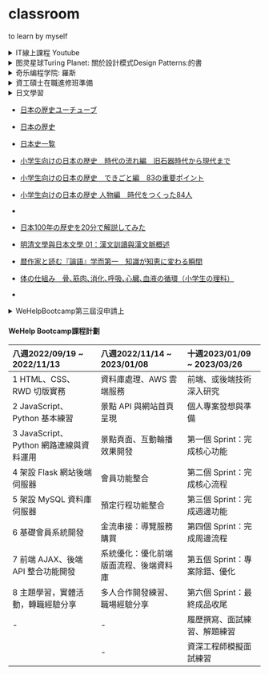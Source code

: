 # classroom

to learn by myself

<details>
  <summary>IT線上課程 Youtube</summary>
	<p>
	- 計算機概論(台大CASE) https://www.youtube.com/watch?v=EDYjPpn1OmE&list=PLil-R4o6jmGiDc1CC8PyBbasl8kR9r8Wr
	<br>- 資料結構(陽明交通大) https://www.youtube.com/watch?v=3503j2L6qNA&t=37s
	<br>- Operating System作業系統 https://www.youtube.com/playlist?list=PL9jciz8qz_zyO55qECi2PD3k6lgxluYEV
	<br>- Linux作業系統(南台科大) https://www.youtube.com/watch?v=HVO_eQtTsZA&list=PLdrYbn8q6soPAOYMLENKEtAgen5JCQJxE
	</p>
</details>

<details>
  <summary>图灵星球Turing Planet: 關於設計模式Design Patterns:的書</summary>
  [什么是设计模式？凭什么是程序员重要的内功！【设计模式系列1】](https://www.youtube.com/watch?v=HHvTL_MOet4) 設計模式的聖經: 介紹這本書，用java和phthon做例子 OOP概念
  <p>Design Patterns: Elements of Reusable Object-Oriented Software</p>
  <p>[深入淺出設計模式(第二版)Head First Design Patterns, 2nd Edition](https://www.books.com.tw/products/0010901056?gclid=Cj0KCQjwjbyYBhCdARIsAArC6LJQatGTUnRuUox7wbhOgUOWdZ-mHjHlr11bIhTpU4ZtuxR0ZtBTY1QaAr3WEALw_wcB)
</p> 
	<p></p>
  <pre><code>B-15$ ls myrepo  </code>  </pre>
</details>

<details>
  <summary>奇乐编程学院: 羅斯</summary>
  奇乐编程学院  https://www.youtube.com/channel/UCQiB10TT-sy5wdmCB6fiFlg
  <p>为什么我用代码制作动画? 我的开源动画引擎 movy.js https://www.youtube.com/watch?v=C8EiA6RoTnQ
  <br>TCP/IP 网络通信之 Socket 编程入门 
  <br>Three.js (threejs) 浏览器中的3D渲染引擎 https://www.youtube.com/watch?v=E4rxBWm4nhA 
  </p> 
  <pre><code>--</code>  </pre>

	
</details>


<details>
  <summary>資工碩士在職進修班準備</summary>
  <p> 各院校資工碩班 http://www.ck-exam.com.tw/emba06/classic/information-s.htm </p>
  <p> 1.計算機概論</p>
  <p> 2.演算法與資料結構</p>
  算法和操作系統原理<br>
算法學習 刷題 AlgoExpert<br>
LeetCode and AlgoExpert are popular educational platforms that help people prepare for software engineering interviews. The main difference between LeetCode and AlgoExpert is that LeetCode offers a wider range of questions to choose from while AlgoExpert focuses on providing in-depth explanations for each question.<br>
  <p> 3.作業系統</p>
  作業系統 Operation systems Three easy pieces
Remzi Arpaci-DUsseau https://pages.cs.wisc.edu/~remzi/OSTEP/
  
  <p> what is Algorithm</p>
  <p> a process or set of rules to be followed in calculations or other problem-solving operations, especially by a computer.
JS: VC extension: code runner</p>
  <pre><code>B-15$ ls myrepo  </code>  </pre>
</details>


<details>
  <summary>日文學習</summary>
  <p> - 從 [easyNews](https://www3.nhk.or.jp/news/easy/) 學習</p>
  <p> - 利用Google翻譯學習</p>
  <p> - 每天寫日記</p> 
  <pre><code>  title，value，callBack可以缺省  </code>  </pre>
</details>

- [日本の歴史ユーチューブ](https://www.youtube.com/results?sp=mAEB&search_query=%E6%97%A5%E6%9C%AC%E3%81%AE%E6%AD%B4%E5%8F%B2)
- [日本の歴史](https://ja.wikipedia.org/wiki/日本の歴史)
- [日本史一覧](http://www.kotobuki-p.co.jp/jrekisi/jrekisi.htm)
- [小学生向けの日本の歴史　時代の流れ編　旧石器時代から現代まで ](https://www.youtube.com/watch?v=wONWyDeXb7E)
- [小学生向けの日本の歴史　できごと編　83の重要ポイント ](https://www.youtube.com/watch?v=oOPaYNcxQrA)
- [小学生向けの日本の歴史 人物編　時代をつくった84人 ](https://www.youtube.com/watch?v=2w9OX9N6ShA)
- []()
- [日本100年の歴史を20分で解説してみた](https://www.youtube.com/watch?v=T6_jkxal1Mo)
- [明清文學與日本文學 01：漢文訓讀與漢文脈概述](https://www.youtube.com/watch?v=vMjTK0rQD8s)
- [暦作家と読む『論語』学而第一　知識が知恵に変わる瞬間](https://www.youtube.com/watch?v=r3haHIiMl1s&list=PL0HoClN3zOkjQoLCBEdRbi_0aI9LiE9hK)

- [体の仕組み　骨､筋肉､消化､呼吸､心臓､血液の循環（小学生の理科） ](https://www.youtube.com/watch?v=41qHTq4xzBs)
- []()
	

<details>
<summary>WeHelpBootcamp第三屆沒申請上</summary>
<p>[WeHelp Bootcamp](https://training.pada-x.com/wehelp/)</p>
<pre>WeHelp <wehelp@pada-x.com><br>
2022/9月7日 週三 凌晨2:13 (2 天前)<br>
您好，哲文：<br>
很感謝您的申請，經過仔細閱讀您填寫的申請內容後，決定【無法邀請您】參加這一屆的訓練營。<br>
由於申請者眾多，我們的資源有限，僅能利用有限的資訊，艱難的做出抉擇。鼓勵您繼續努力往自己的目標邁進，也歡迎您下一屆再來申請。<br>
-------------<br>
2022/09/09 謝謝回覆:<br>
很遺憾沒能參加此次課程，我會繼續充實自己，準備嘗試下一屆的申請，並預祝Wehlp課程順利成功。<br>
洪哲文敬上<br></pre>
</details>

#### WeHelp Bootcamp課程計劃
| 八週2022/09/19 ~ 2022/11/13 | 八週2022/11/14 ~ 2023/01/08 | 十週2023/01/09 ~ 2023/03/26 |
| :-- | :-- | :-- |
| 1 HTML、CSS、RWD 切版實務  | 資料庫處理、AWS 雲端服務 | 前端、或後端技術深入研究 |
| 2 JavaScript、Python 基本練習  | 景點 API 與網站首頁呈現 | 個人專案發想與準備 |
| 3 JavaScript、Python 網路連線與資料運用  | 景點頁面、互動輪播效果開發 | 第一個 Sprint：完成核心功能 |
| 4 架設 Flask 網站後端伺服器  | 會員功能整合 | 第二個 Sprint：完成核心流程 |
| 5 架設 MySQL 資料庫伺服器  | 預定行程功能整合 | 第三個 Sprint：完成週邊功能 |
| 6 基礎會員系統開發  | 金流串接：導覽服務購買 | 第四個 Sprint：完成周邊流程 |
| 7 前端 AJAX、後端 API 整合功能開發  | 系統優化：優化前端版面流程、後端資料庫 | 第五個 Sprint：專案除錯、優化 |
| 8 主題學習，實體活動，轉職經驗分享  | 多人合作開發練習、職場經驗分享 | 第六個 Sprint：最終成品收尾 |
| - | - | 履歷撰寫、面試練習、解題練習 |
| | - | 資深工程師模擬面試練習 |
	

